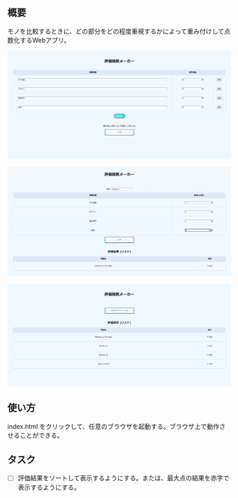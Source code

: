 ## 概要

モノを比較するときに、どの部分をどの程度重視するかによって重み付けして点数化するWebアプリ。

![参考画像１](imgs/img_1.png)

![参考画像２](imgs/img_2.png)

![参考画像３](imgs/img_3.png)



## 使い方

index.html をクリックして、任意のブラウザを起動する。ブラウザ上で動作させることができる。



## タスク

- [ ] 評価結果をソートして表示するようにする。または、最大点の結果を赤字で表示するようにする。